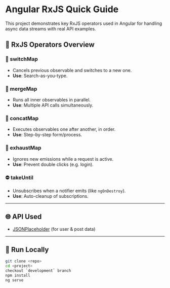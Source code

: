 # Angular RxJS Quick Guide

This project demonstrates key RxJS operators used in Angular for handling async data streams with real API examples.

## 🔑 RxJS Operators Overview

### 🔁 switchMap
- Cancels previous observable and switches to a new one.
- **Use**: Search-as-you-type.

### 🔄 mergeMap
- Runs all inner observables in parallel.
- **Use**: Multiple API calls simultaneously.

### 🧭 concatMap
- Executes observables one after another, in order.
- **Use**: Step-by-step form/process.

### 🚫 exhaustMap
- Ignores new emissions while a request is active.
- **Use**: Prevent double clicks (e.g. login).

### ⛔ takeUntil
- Unsubscribes when a notifier emits (like `ngOnDestroy`).
- **Use**: Auto-cleanup of subscriptions.

---

## 🌐 API Used

- [JSONPlaceholder](https://jsonplaceholder.typicode.com/) (for user & post data)

---

## 🔧 Run Locally

```bash
git clone <repo>
cd <project>
checkout `development` branch
npm install
ng serve
